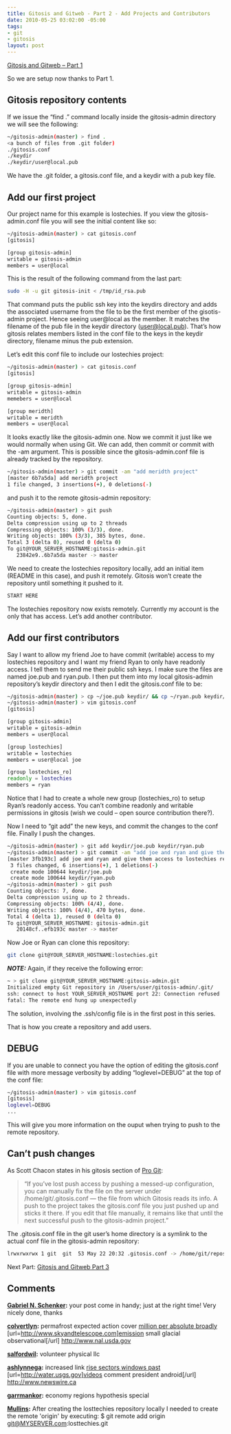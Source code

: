 ```yaml
---
title: Gitosis and Gitweb - Part 2 - Add Projects and Contributors
date: 2010-05-25 03:02:00 -05:00
tags:
- git
- gitosis
layout: post
---
```


[Gitosis and Gitweb – Part 1](/posts/gitosis-and-gitweb-part-1)

So we are setup now thanks to Part 1.

## Gitosis repository contents

If we issue the “find .” command locally inside the gitosis-admin directory we will see the following:

```bash
~/gitosis-admin(master) > find .
<a bunch of files from .git folder)
./gitosis.conf
./keydir
./keydir/user@local.pub
```

We have the .git folder, a gitosis.conf file, and a keydir with a pub key file.

## Add our first project

Our project name for this example is lostechies. If you view the gitosis-admin.conf file you will see the initial content like so:

```bash
~/gitosis-admin(master) > cat gitosis.conf
[gitosis]

[group gitosis-admin]
writable = gitosis-admin
members = user@local
```

This is the result of the following command from the last part:

```bash
sudo -H -u git gitosis-init < /tmp/id_rsa.pub
```

That command puts the public ssh key into the keydirs directory and adds the associated username from the file to be the first member of the gisotis-admin project. Hence seeing user@local as the member. It matches the filename of the pub file in the keydir directory (user@local.pub). That’s how gitosis relates members listed in the conf file to the keys in the keydir directory, filename minus the pub extension.

Let’s edit this conf file to include our lostechies project:

```bash
~/gitosis-admin(master) > cat gitosis.conf
[gitosis]

[group gitosis-admin]
writable = gitosis-admin
memebers = user@local

[group meridth]
writable = meridth
members = user@local
```

It looks exactly like the gitosis-admin one. Now we commit it just like we would normally when using Git. We can add, then commit or commit with the -am argument. This is possible since the gitosis-admin.conf file is already tracked by the repository.

```bash
~/gitosis-admin(master) > git commit -am "add meridth project"
[master 6b7a5da] add meridth project
1 file changed, 3 insertions(+), 0 deletions(-)
```

and push it to the remote gitosis-admin repository:

```bash
~/gitosis-admin(master) > git push
Counting objects: 5, done.
Delta compression using up to 2 threads
Compressing objects: 100% (3/3), done.
Writing objects: 100% (3/3), 385 bytes, done.
Total 3 (delta 0), reused 0 (delta 0)
To git@YOUR_SERVER_HOSTNAME:gitosis-admin.git
   23842e9..6b7a5da master -> master
```

We need to create the lostechies repository locally, add an initial item (README in this case), and push it remotely. Gitosis won’t create the repository until something it pushed to it.

```bash
START HERE
```

The lostechies repository now exists remotely. Currently my account is the only that has access. Let’s add another contributor.

## Add our first contributors

Say I want to allow my friend Joe to have commit (writable) access to my lostechies repository and I want my friend Ryan to only have readonly access. I tell them to send me their public ssh keys. I make sure the files are named joe.pub and ryan.pub. I then put them into my local gitosis-admin repository’s keydir directory and then I edit the gitosis.conf file to be:

```bash
~/gitosis-admin(master) > cp ~/joe.pub keydir/ && cp ~/ryan.pub keydir/
~/gitosis-admin(master) > vim gitosis.conf
[gitosis]

[group gitosis-admin]
writable = gitosis-admin
members = user@local

[group lostechies]
writable = lostechies
members = user@local joe

[group lostechies_ro]
readonly = lostechies
members = ryan
```

Notice that I had to create a whole new group (lostechies_ro) to setup Ryan’s readonly access. You can’t combine readonly and writable permissions in gitosis (wish we could – open source contribution there?).

Now I need to “git add” the new keys, and commit the changes to the conf file. Finally I push the changes.

```bash
~/gitosis-admin(master) > git add keydir/joe.pub keydir/ryan.pub
~/gitosis-admin(master) > git commit -am "add joe and ryan and give them access to lostechies repository"
[master 3fb193c] add joe and ryan and give them access to lostechies repository
 3 files changed, 6 insertions(+), 1 deletions(-)
 create mode 100644 keydir/joe.pub
 create mode 100644 keydir/ryan.pub
~/gitosis-admin(master) > git push
Counting objects: 7, done.
Delta compression using up to 2 threads.
Compressing objects: 100% (4/4), done.
Writing objects: 100% (4/4), 470 bytes, done.
Total 4 (delta 1), reused 0 (delta 0)
To git@YOUR_SERVER_HOSTNAME: gitosis-admin.git
   20148cf..efb193c master -> master
```

Now Joe or Ryan can clone this repository:

```bash
git clone git@YOUR_SERVER_HOSTNAME:lostechies.git
```

_**NOTE:**_ Again, if they receive the following error:

```bash
~ > git clone git@YOUR_SERVER_HOSTNAME:gitosis-admin.git
Initialized empty Git repository in /Users/user/gitosis-admin/.git/
ssh: connect to host YOUR_SERVER_HOSTNAME port 22: Connection refused
fatal: The remote end hung up unexpectedly
```

The solution, involving the .ssh/config file is in the first post in this series.

That is how you create a repository and add users.

## DEBUG

If you are unable to connect you have the option of editing the gitosis.conf file with more message verbosity by adding “loglevel=DEBUG” at the top of the conf file:

```bash
~/gitosis-admin(master) > vim gitosis.conf
[gitosis]
loglevel=DEBUG
...
```

This will give you more information on the ouput when trying to push to the remote repository.

## Can’t push changes

As Scott Chacon states in his gitosis section of [Pro Git](http://progit.org/book/ch4-7.html):

> “If you’ve lost push access by pushing a messed-up configuration, you can manually fix the file on the server under /home/git/.gitosis.conf — the file from which Gitosis reads its info. A push to the project takes the gitosis.conf file you just pushed up and sticks it there. If you edit that file manually, it remains like that until the next successful push to the gitosis-admin project.”

The .gitosis.conf file in the git user’s home directory is a symlink to the actual conf file in the gitosis-admin repository:

```bash
lrwxrwxrwx 1 git  git  53 May 22 20:32 .gitosis.conf -> /home/git/repositories/gitosis-admin.git/gitosis.conf
```

Next Part: [Gitosis and Gitweb Part 3](/posts/gitosis-and-gitweb-part-3)

## Comments

**[Gabriel N. Schenker](#478 "2010-05-25 12:51:54"):** your post come in handy; just at the right time! Very nicely done, thanks

**[colvertlyn](#479 "2010-07-24 22:06:27"):** permafrost expected action cover [million per absolute broadly](http://gravity.wikia.com) [url=http://www.skyandtelescope.com]emission small glacial observational[/url] http://www.nal.usda.gov

**[salfordwil](#480 "2010-07-24 22:06:47"):** volunteer physical llc

**[ashlynnega](#481 "2010-08-21 08:53:11"):** increased link [rise sectors windows past](http://www.unesco.org) [url=http://water.usgs.gov]videos comment president android[/url] http://www.newswire.ca

**[garrmankor](#482 "2010-08-21 08:53:28"):** economy regions hypothesis special

**[Mullins](#496 "2011-05-12 10:24:00"):** After creating the losttechies repository locally I needed to create the remote 'origin' by executing: $ git remote add origin git@MYSERVER.com:losttechies.git

